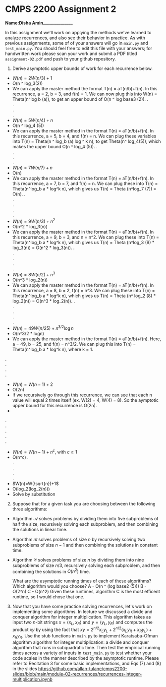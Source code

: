 # CMPS 2200 Assignment 2

**Name:**__Disha Amin_________________

In this assignment we'll work on applying the methods we've learned to analyze recurrences, and also see their behavior
in practice. As with previous
assignments, some of of your answers will go in `main.py` and `test_main.py`. You
should feel free to edit this file with your answers; for handwritten
work please scan your work and submit a PDF titled `assignment-02.pdf`
and push to your github repository.


1. Derive asymptotic upper bounds of work for each recurrence below.
  * $W(n)=2W(n/3)+1$
  * O(n ^ log_3(2))
  * We can apply the master method the format T(n) = aT(n/b)+f(n). In this recurrence, a = 2, b = 3, and f(n) = 1. We can now plug this into W(n) = Theta(n^log b (a)), to get an upper bound of O(n ^ log base3 (2)).
.  
.  
.  
.  
  * $W(n)=5W(n/4)+n$
  * O(n ^ log_4 (5))
  * We can apply the master method in the format T(n) = aT(n/b)+f(n). In this recurrence, a = 5, b = 4, and f(n) = n. We can plug these variables into T(n) = Theta(n ^ log_b (a) log ^ k n), to get Theta(n^ log_4(5)), which makes the upper bound O(n ^ log_4 (5)).
.  
.  
.  
.  
  * $W(n)=7W(n/7)+n$
  * O(n)
  * We can apply the master method in the format T(n) = aT(n/b)+f(n). In this recurrence, a = 7, b = 7, and f(n) = n. We can plug these into T(n) = Theta(n^log_b a * log^k n), which gives us T(n) = Theta (n^log_7 (7)) = O(n).
.  
.  
.  
.  
.  
  * $W(n)=9W(n/3)+n^2$
  * O(n^2 * log_3(n))
  * We can apply the master method in the format T(n) = aT(n/b)+f(n). In this recurrence, a = 9, b = 3, and n = n^2. We can plug these into T(n) = Theta(n^log_b a * log^k n), which gives us T(n) = Theta (n^log_3 (9) * log_3(n)) = O(n^2 * log_3(n)).
.  
.  
.  
.  
.  
  * $W(n)=8W(n/2)+n^3$
  * O(n^3 * log_2(n))
  * We can apply the master method in the format T(n) = aT(n/b)+f(n). In this recurrence, a = 8, b = 2, f(n) = n^3. We can plug these into T(n) = Theta(n^log_b a * log^k n), which gives us T(n) = Theta (n^ log_2 (8) * log_2(n)) = O(n^3 * log_2(n)).
.  
.  
.  
.  
.  
  * $W(n)=49W(n/25)+n^{3/2}\log n$
  * O(n^3/2 * logn)
  * We can apply the master method in the format T(n) = aT(n/b)+f(n). Here, a = 49, b = 25, and f(n) = n^3/2. We can plug this into T(n) = Theta(n^log_b a * log^k n), where k = 1. 
  
.  
.  
.  
.  
  * $W(n)=W(n-1)+2$
  * O(2n)
  * If we recursively go through this recurrence, we can see that each n value will equal 2 times itself (ex. W(2) = 4, W(4) = 8). So the aymptotic upper bound for this recurrence is O(2n).
  * 
.  
.  
.  
.  
.  
  * $W(n)= W(n-1)+n^c$, with $c\geq 1$
  * O(n^c)
.  
.  
.  
.  
.  
  * $W(n)=W(\sqrt{n})+1$
  * O(log_2(log_2(n)))
  * Solve by substitution


2. Suppose that for a given task you are choosing between the following three algorithms:

  * Algorithm $\mathcal{A}$ solves problems by dividing them into
      five subproblems of half the size, recursively solving each
      subproblem, and then combining the solutions in linear time.
    
  * Algorithm $\mathcal{B}$ solves problems of size $n$ by
      recursively solving two subproblems of size $n-1$ and then
      combining the solutions in constant time.
    
  * Algorithm $\mathcal{C}$ solves problems of size $n$ by dividing
      them into nine subproblems of size $n/3$, recursively solving
      each subproblem, and then combining the solutions in $O(n^2)$
      time.

    What are the asymptotic running times of each of these algorithms?
    Which algorithm would you choose?
    A - O(n ^ (log base2 (5)))
    B - O(2^n)
    C - O(n^2)
    Given these runtimes, algorithm C is the most efficent runtime, so I would chose that one. 


3. Now that you have some practice solving recurrences, let's work on
  implementing some algorithms. In lecture we discussed a divide and
  conquer algorithm for integer multiplication. This algorithm takes
  as input two $n$-bit strings $x = \langle x_L, x_R\rangle$ and
  $y=\langle y_L, y_R\rangle$ and computes the product $xy$ by using
  the fact that $xy = 2^{n/2}x_Ly_L + 2^{n/2}(x_Ly_R+x_Ry_L) +
  x_Ry_R.$ Use the
  stub functions in `main.py` to implement Karatsaba-Ofman algorithm algorithm for integer
  multiplication: a divide and conquer algorithm that runs in
  subquadratic time. Then test the empirical running times across a
  variety of inputs in `test_main.py` to test whether your code scales in the manner
  described by the asymptotic runtime. Please refer to Recitation 3 for some basic implementations, and Eqs (7) and (8) in the slides https://github.com/allan-tulane/cmps2200-slides/blob/main/module-02-recurrences/recurrences-integer-multiplication.ipynb
 
 


